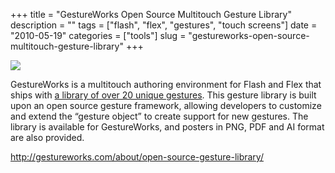 +++
title = "GestureWorks Open Source Multitouch Gesture Library"
description = ""
tags = ["flash", "flex", "gestures", "touch screens"]
date = "2010-05-19"
categories = ["tools"]
slug = "gestureworks-open-source-multitouch-gesture-library"
+++


<div class="tool-screenshot mb1"><a href="http://gestureworks.com/about/open-source-gesture-library/"><img id="bluga-thumbnail-2708" class="bluga-thumbnail custom" src="/media/bluga/
wt522fd989949f7_custom.jpg"/></a></div><p>GestureWorks is a multitouch authoring environment for Flash and Flex that ships with <a href="http://gestureworks.com/about/open-source-gesture-library/">a library of over 20 unique gestures</a>. This gesture library is built upon an open source gesture framework, allowing developers to customize and extend the “gesture object” to create support for new gestures. The library is available for GestureWorks, and posters in PNG, PDF and AI format are also provided.</p>

  
<p><a href="http://gestureworks.com/about/open-source-gesture-library/">http://gestureworks.com/about/open-source-gesture-library/</a></p>
      
